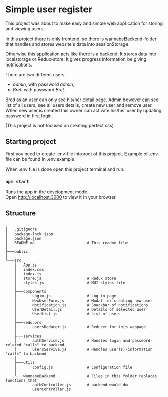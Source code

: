 # Simple user register

This project was about to make easy and simple web application for storing and viewing users.

In this project there is only frontend, so there is wannabeBackend-folder that handles and stores website's data into sessionStorage.

Otherwise this application acts like there is a backend. It stores data into localstorage or Redux-store. It gives progress information be giving notifications.

There are two diffeent users:
* *admin*, with password *admin*,
* *Bret*, with password *Bret*.

Bred as an user can only see his/her detail page.
Admin however can see list of all users, see all users details, create new user and remove user.
When new user is created this owner can activate his/her user by updating password in first login.

(This project is not focused on creating perfect css)

## Starting project

First you need to create .env-file into root of this project. Example of .env-file can be found in .env.example

When .env file is done open this project terminal and run:

### `npm start`

Runs the app in the development mode.\
Open [http://localhost:3000](http://localhost:3000) to view it in your browser.



## Structure
```
.
│   .gitignore
│   package-lock.json
│   package.json
│   README.md                       # This readme file
│   
├───public
│       
└───src
    │   App.js
    │   index.css
    │   index.js
    │   store.js                    # Redux store
    │   styles.js                   # MUI-styles file
    │   
    ├───components
    │       Login.js                # Log in page
    │       NewUserForm.js          # Modal for creating new user
    │       Notification.js         # Snackbar of notifications
    │       UserDetail.js           # Details of selected user
    │       UserList.js             # List of users
    │       
    ├───reducers
    │       usersReducer.js         # Reducer for this webpage
    │       
    ├───services
    │       authService.js          # Handles login and password-related "calls" to backend
    │       usersServive.js         # Handles user(s)-information "calls" to backend
    │       
    ├───utils
    │       config.js               # Configuration file
    │       
    └───wannabeBackend              # Files in this folder replaces functions that
            authController.js       # backend would do
            userController.js
```
